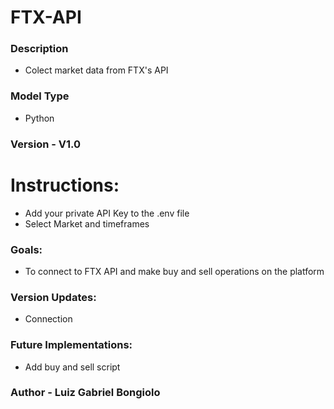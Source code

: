 # FTX-API

### Description
- Colect market data from FTX's API

### Model Type
- Python

### Version - V1.0

# Instructions:
- Add your private API Key to the .env file
- Select Market and timeframes 

### Goals:
- To connect to FTX API and make buy and sell operations on the platform 

### Version Updates:
- Connection 

### Future Implementations: 
- Add buy and sell script 

### Author - Luiz Gabriel Bongiolo
